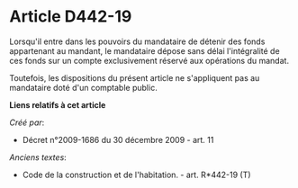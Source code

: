# Article D442-19

Lorsqu'il entre dans les pouvoirs du mandataire de détenir des fonds appartenant au mandant, le mandataire dépose sans délai
l'intégralité de ces fonds sur un compte exclusivement réservé aux opérations du mandat.

Toutefois, les dispositions du présent article ne s'appliquent pas au mandataire doté d'un comptable public.

**Liens relatifs à cet article**

_Créé par_:

  - Décret n°2009-1686 du 30 décembre 2009 - art. 11

_Anciens textes_:

  - Code de la construction et de l'habitation. - art. R*442-19 (T)
